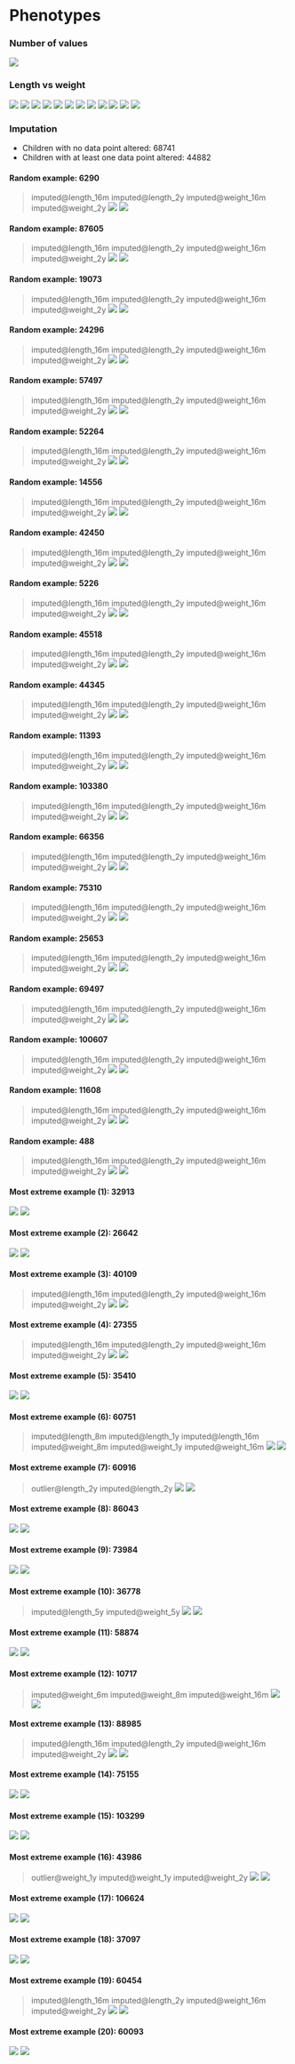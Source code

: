 # Phenotypes
### Number of values
![](plots/n.png)
### Length vs weight
![](plots/length_weight_1.png)
![](plots/length_weight_2.png)
![](plots/length_weight_3.png)
![](plots/length_weight_4.png)
![](plots/length_weight_5.png)
![](plots/length_weight_6.png)
![](plots/length_weight_7.png)
![](plots/length_weight_8.png)
![](plots/length_weight_9.png)
![](plots/length_weight_10.png)
![](plots/length_weight_11.png)
![](plots/length_weight_12.png)
### Imputation
- Children with no data point altered: 68741
- Children with at least one data point altered: 44882
#### Random example: 6290
> imputed@length_16m imputed@length_2y imputed@weight_16m imputed@weight_2y
![](plots/6290_length.png)
![](plots/6290_weight.png)
#### Random example: 87605
> imputed@length_16m imputed@length_2y imputed@weight_16m imputed@weight_2y
![](plots/87605_length.png)
![](plots/87605_weight.png)
#### Random example: 19073
> imputed@length_16m imputed@length_2y imputed@weight_16m imputed@weight_2y
![](plots/19073_length.png)
![](plots/19073_weight.png)
#### Random example: 24296
> imputed@length_16m imputed@length_2y imputed@weight_16m imputed@weight_2y
![](plots/24296_length.png)
![](plots/24296_weight.png)
#### Random example: 57497
> imputed@length_16m imputed@length_2y imputed@weight_16m imputed@weight_2y
![](plots/57497_length.png)
![](plots/57497_weight.png)
#### Random example: 52264
> imputed@length_16m imputed@length_2y imputed@weight_16m imputed@weight_2y
![](plots/52264_length.png)
![](plots/52264_weight.png)
#### Random example: 14556
> imputed@length_16m imputed@length_2y imputed@weight_16m imputed@weight_2y
![](plots/14556_length.png)
![](plots/14556_weight.png)
#### Random example: 42450
> imputed@length_16m imputed@length_2y imputed@weight_16m imputed@weight_2y
![](plots/42450_length.png)
![](plots/42450_weight.png)
#### Random example: 5226
> imputed@length_16m imputed@length_2y imputed@weight_16m imputed@weight_2y
![](plots/5226_length.png)
![](plots/5226_weight.png)
#### Random example: 45518
> imputed@length_16m imputed@length_2y imputed@weight_16m imputed@weight_2y
![](plots/45518_length.png)
![](plots/45518_weight.png)
#### Random example: 44345
> imputed@length_16m imputed@length_2y imputed@weight_16m imputed@weight_2y
![](plots/44345_length.png)
![](plots/44345_weight.png)
#### Random example: 11393
> imputed@length_16m imputed@length_2y imputed@weight_16m imputed@weight_2y
![](plots/11393_length.png)
![](plots/11393_weight.png)
#### Random example: 103380
> imputed@length_16m imputed@length_2y imputed@weight_16m imputed@weight_2y
![](plots/103380_length.png)
![](plots/103380_weight.png)
#### Random example: 66356
> imputed@length_16m imputed@length_2y imputed@weight_16m imputed@weight_2y
![](plots/66356_length.png)
![](plots/66356_weight.png)
#### Random example: 75310
> imputed@length_16m imputed@length_2y imputed@weight_16m imputed@weight_2y
![](plots/75310_length.png)
![](plots/75310_weight.png)
#### Random example: 25653
> imputed@length_16m imputed@length_2y imputed@weight_16m imputed@weight_2y
![](plots/25653_length.png)
![](plots/25653_weight.png)
#### Random example: 69497
> imputed@length_16m imputed@length_2y imputed@weight_16m imputed@weight_2y
![](plots/69497_length.png)
![](plots/69497_weight.png)
#### Random example: 100607
> imputed@length_16m imputed@length_2y imputed@weight_16m imputed@weight_2y
![](plots/100607_length.png)
![](plots/100607_weight.png)
#### Random example: 11608
> imputed@length_16m imputed@length_2y imputed@weight_16m imputed@weight_2y
![](plots/11608_length.png)
![](plots/11608_weight.png)
#### Random example: 488
> imputed@length_16m imputed@length_2y imputed@weight_16m imputed@weight_2y
![](plots/488_length.png)
![](plots/488_weight.png)
#### Most extreme example (1): 32913
> 
![](plots/32913_length.png)
![](plots/32913_weight.png)
#### Most extreme example (2): 26642
> 
![](plots/26642_length.png)
![](plots/26642_weight.png)
#### Most extreme example (3): 40109
> imputed@length_16m imputed@length_2y imputed@weight_16m imputed@weight_2y
![](plots/40109_length.png)
![](plots/40109_weight.png)
#### Most extreme example (4): 27355
> imputed@length_16m imputed@length_2y imputed@weight_16m imputed@weight_2y
![](plots/27355_length.png)
![](plots/27355_weight.png)
#### Most extreme example (5): 35410
> 
![](plots/35410_length.png)
![](plots/35410_weight.png)
#### Most extreme example (6): 60751
> imputed@length_8m imputed@length_1y imputed@length_16m imputed@weight_8m imputed@weight_1y imputed@weight_16m
![](plots/60751_length.png)
![](plots/60751_weight.png)
#### Most extreme example (7): 60916
> outlier@length_2y imputed@length_2y
![](plots/60916_length.png)
![](plots/60916_weight.png)
#### Most extreme example (8): 86043
> 
![](plots/86043_length.png)
![](plots/86043_weight.png)
#### Most extreme example (9): 73984
> 
![](plots/73984_length.png)
![](plots/73984_weight.png)
#### Most extreme example (10): 36778
> imputed@length_5y imputed@weight_5y
![](plots/36778_length.png)
![](plots/36778_weight.png)
#### Most extreme example (11): 58874
> 
![](plots/58874_length.png)
![](plots/58874_weight.png)
#### Most extreme example (12): 10717
> imputed@weight_6m imputed@weight_8m imputed@weight_16m
![](plots/10717_length.png)
![](plots/10717_weight.png)
#### Most extreme example (13): 88985
> imputed@length_16m imputed@length_2y imputed@weight_16m imputed@weight_2y
![](plots/88985_length.png)
![](plots/88985_weight.png)
#### Most extreme example (14): 75155
> 
![](plots/75155_length.png)
![](plots/75155_weight.png)
#### Most extreme example (15): 103299
> 
![](plots/103299_length.png)
![](plots/103299_weight.png)
#### Most extreme example (16): 43986
> outlier@weight_1y imputed@weight_1y imputed@weight_2y
![](plots/43986_length.png)
![](plots/43986_weight.png)
#### Most extreme example (17): 106624
> 
![](plots/106624_length.png)
![](plots/106624_weight.png)
#### Most extreme example (18): 37097
> 
![](plots/37097_length.png)
![](plots/37097_weight.png)
#### Most extreme example (19): 60454
> imputed@length_16m imputed@length_2y imputed@weight_16m imputed@weight_2y
![](plots/60454_length.png)
![](plots/60454_weight.png)
#### Most extreme example (20): 60093
> 
![](plots/60093_length.png)
![](plots/60093_weight.png)
